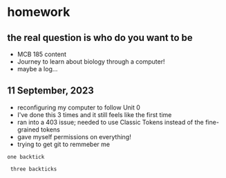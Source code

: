 # homework
## the real question is who do you want to be ##
+ MCB 185 content
+ Journey to learn about biology through a computer!
+ maybe a log...

11 September, 2023
---------------------------------------
+ reconfiguring my computer to follow Unit 0 
+ I've done this 3 times and it still feels like the first time
+ ran into a 403 issue; needed to use Classic Tokens instead of the fine-grained tokens
+ gave myself permissions on everything!
+ trying to get git to remmeber me 

`one backtick`

``` three backticks```

 

